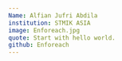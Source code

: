 ```yaml
---
Name: Alfian Jufri Abdila
institution: STMIK ASIA
image: Enforeach.jpg 
quote: Start with hello world.
github: Enforeach
---
```

